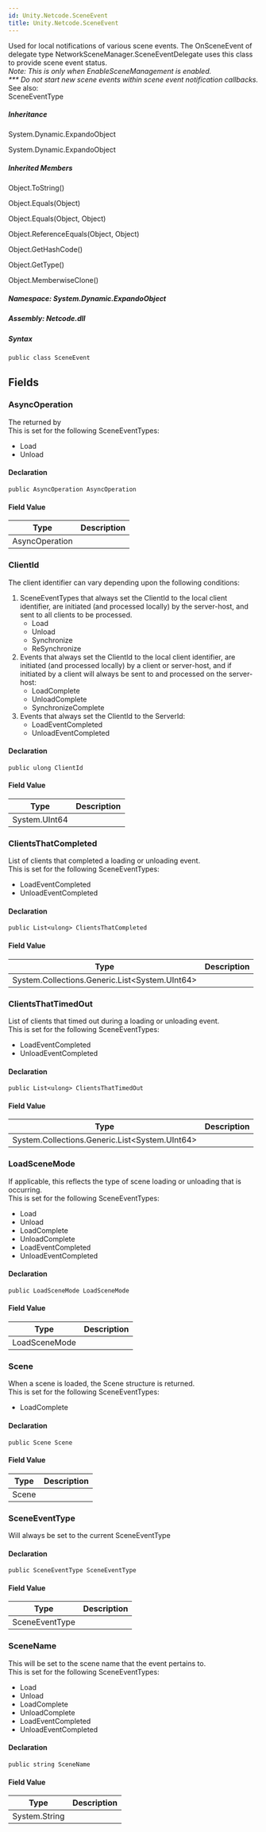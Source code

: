```yaml
---
id: Unity.Netcode.SceneEvent
title: Unity.Netcode.SceneEvent
---
```


<div class="markdown level0 summary">

Used for local notifications of various scene events. The OnSceneEvent
of delegate type NetworkSceneManager.SceneEventDelegate uses this class
to provide scene event status.  
*Note: This is only when EnableSceneManagement is enabled.*  
*\*\*\* Do not start new scene events within scene event notification
callbacks.*  
See also:  
SceneEventType

</div>

<div class="markdown level0 conceptual">

</div>

<div class="inheritance">

##### Inheritance

<div class="level0">

System.Dynamic.ExpandoObject

</div>

<div class="level1">

System.Dynamic.ExpandoObject

</div>

</div>

<div class="inheritedMembers">

##### Inherited Members

<div>

Object.ToString()

</div>

<div>

Object.Equals(Object)

</div>

<div>

Object.Equals(Object, Object)

</div>

<div>

Object.ReferenceEquals(Object, Object)

</div>

<div>

Object.GetHashCode()

</div>

<div>

Object.GetType()

</div>

<div>

Object.MemberwiseClone()

</div>

</div>

##### **Namespace**: System.Dynamic.ExpandoObject

##### **Assembly**: Netcode.dll

##### Syntax

``` lang-csharp
public class SceneEvent
```

## Fields

### AsyncOperation

<div class="markdown level1 summary">

The returned by  
This is set for the following SceneEventTypes:

- Load
- Unload

</div>

<div class="markdown level1 conceptual">

</div>

#### Declaration

``` lang-csharp
public AsyncOperation AsyncOperation
```

#### Field Value

| Type           | Description |
|----------------|-------------|
| AsyncOperation |             |

### ClientId

<div class="markdown level1 summary">

The client identifier can vary depending upon the following
conditions:  

1.  SceneEventTypes that always set the ClientId to the local client
    identifier, are initiated (and processed locally) by the
    server-host, and sent to all clients to be processed.  
    - Load
    - Unload
    - Synchronize
    - ReSynchronize
2.  Events that always set the ClientId to the local client identifier,
    are initiated (and processed locally) by a client or server-host,
    and if initiated by a client will always be sent to and processed on
    the server-host:
    - LoadComplete
    - UnloadComplete
    - SynchronizeComplete
3.  Events that always set the ClientId to the ServerId:
    - LoadEventCompleted
    - UnloadEventCompleted

</div>

<div class="markdown level1 conceptual">

</div>

#### Declaration

``` lang-csharp
public ulong ClientId
```

#### Field Value

| Type          | Description |
|---------------|-------------|
| System.UInt64 |             |

### ClientsThatCompleted

<div class="markdown level1 summary">

List of clients that completed a loading or unloading event.  
This is set for the following SceneEventTypes:

- LoadEventCompleted
- UnloadEventCompleted

</div>

<div class="markdown level1 conceptual">

</div>

#### Declaration

``` lang-csharp
public List<ulong> ClientsThatCompleted
```

#### Field Value

| Type                                             | Description |
|--------------------------------------------------|-------------|
| System.Collections.Generic.List\<System.UInt64\> |             |

### ClientsThatTimedOut

<div class="markdown level1 summary">

List of clients that timed out during a loading or unloading event.  
This is set for the following SceneEventTypes:

- LoadEventCompleted
- UnloadEventCompleted

</div>

<div class="markdown level1 conceptual">

</div>

#### Declaration

``` lang-csharp
public List<ulong> ClientsThatTimedOut
```

#### Field Value

| Type                                             | Description |
|--------------------------------------------------|-------------|
| System.Collections.Generic.List\<System.UInt64\> |             |

### LoadSceneMode

<div class="markdown level1 summary">

If applicable, this reflects the type of scene loading or unloading that
is occurring.  
This is set for the following SceneEventTypes:

- Load
- Unload
- LoadComplete
- UnloadComplete
- LoadEventCompleted
- UnloadEventCompleted

</div>

<div class="markdown level1 conceptual">

</div>

#### Declaration

``` lang-csharp
public LoadSceneMode LoadSceneMode
```

#### Field Value

| Type          | Description |
|---------------|-------------|
| LoadSceneMode |             |

### Scene

<div class="markdown level1 summary">

When a scene is loaded, the Scene structure is returned.  
This is set for the following SceneEventTypes:

- LoadComplete

</div>

<div class="markdown level1 conceptual">

</div>

#### Declaration

``` lang-csharp
public Scene Scene
```

#### Field Value

| Type  | Description |
|-------|-------------|
| Scene |             |

### SceneEventType

<div class="markdown level1 summary">

Will always be set to the current SceneEventType

</div>

<div class="markdown level1 conceptual">

</div>

#### Declaration

``` lang-csharp
public SceneEventType SceneEventType
```

#### Field Value

| Type           | Description |
|----------------|-------------|
| SceneEventType |             |

### SceneName

<div class="markdown level1 summary">

This will be set to the scene name that the event pertains to.  
This is set for the following SceneEventTypes:

- Load
- Unload
- LoadComplete
- UnloadComplete
- LoadEventCompleted
- UnloadEventCompleted

</div>

<div class="markdown level1 conceptual">

</div>

#### Declaration

``` lang-csharp
public string SceneName
```

#### Field Value

| Type          | Description |
|---------------|-------------|
| System.String |             |
